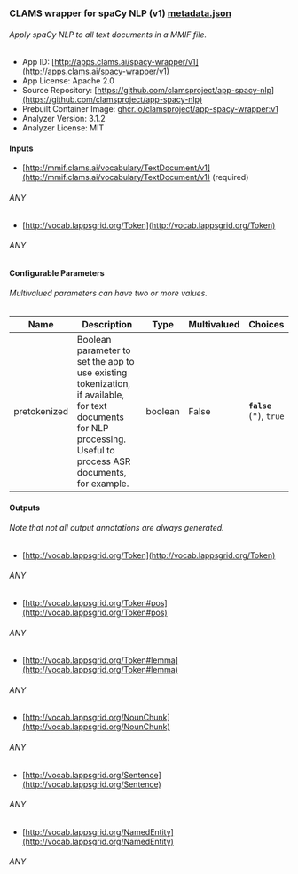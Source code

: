 
### CLAMS wrapper for spaCy NLP (v1) [metadata.json](metadata.json)
###### Apply spaCy NLP to all text documents in a MMIF file.

* App ID: [http://apps.clams.ai/spacy-wrapper/v1](http://apps.clams.ai/spacy-wrapper/v1)
* App License: Apache 2.0
* Source Repository: [https://github.com/clamsproject/app-spacy-nlp](https://github.com/clamsproject/app-spacy-nlp)
* Prebuilt Container Image: [ghcr.io/clamsproject/app-spacy-wrapper:v1](ghcr.io/clamsproject/app-spacy-wrapper:v1)
* Analyzer Version: 3.1.2
* Analyzer License: MIT


#### Inputs
* [http://mmif.clams.ai/vocabulary/TextDocument/v1](http://mmif.clams.ai/vocabulary/TextDocument/v1) (required)
###### ANY
* [http://vocab.lappsgrid.org/Token](http://vocab.lappsgrid.org/Token) 
###### ANY


#### Configurable Parameters
###### Multivalued parameters can have two or more values.

|Name|Description|Type|Multivalued|Choices|
|----|-----------|----|-----------|-------|
|pretokenized|Boolean parameter to set the app to use existing tokenization, if available, for text documents for NLP processing. Useful to process ASR documents, for example.|boolean|False|**`false`** (*), `true`|


#### Outputs
###### Note that not all output annotations are always generated.
* [http://vocab.lappsgrid.org/Token](http://vocab.lappsgrid.org/Token) 
###### ANY
* [http://vocab.lappsgrid.org/Token#pos](http://vocab.lappsgrid.org/Token#pos) 
###### ANY
* [http://vocab.lappsgrid.org/Token#lemma](http://vocab.lappsgrid.org/Token#lemma) 
###### ANY
* [http://vocab.lappsgrid.org/NounChunk](http://vocab.lappsgrid.org/NounChunk) 
###### ANY
* [http://vocab.lappsgrid.org/Sentence](http://vocab.lappsgrid.org/Sentence) 
###### ANY
* [http://vocab.lappsgrid.org/NamedEntity](http://vocab.lappsgrid.org/NamedEntity) 
###### ANY

